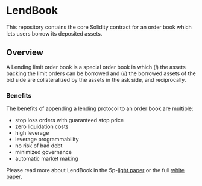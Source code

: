 # LendBook

This repository contains the core Solidity contract for an order book which lets users borrow its deposited assets.

## Overview

A Lending limit order book is a special order book in which ($i$) the assets backing the limit orders can be borrowed and ($ii$) the borrowed assets of the bid side are collateralized by the assets in the ask side, and reciprocally.

### Benefits

The benefits of appending a lending protocol to an order book are multiple:

- stop loss orders with guaranteed stop price
- zero liquidation costs
- high leverage
- leverage programmability
- no risk of bad debt
- minimized governance
- automatic market making

Please read more about LendBook in the 5p-[light paper](llob_lp.pdf) or the full [white paper](llob_wp.pdf).
